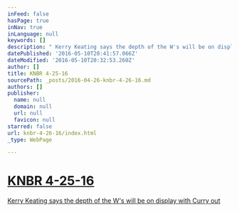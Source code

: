```yaml
---
inFeed: false
hasPage: true
inNav: true
inLanguage: null
keywords: []
description: " Kerry Keating says the depth of the W's will be on display with Curry out "
datePublished: '2016-05-10T20:41:57.066Z'
dateModified: '2016-05-10T20:32:53.260Z'
author: []
title: KNBR 4-25-16
sourcePath: _posts/2016-04-26-knbr-4-26-16.md
authors: []
publisher:
  name: null
  domain: null
  url: null
  favicon: null
starred: false
url: knbr-4-26-16/index.html
_type: WebPage

---
```

# [KNBR 4-25-16][0]

[Kerry Keating says the depth of the W's will be on display with Curry out ][0]

[0]: https://audioboom.com/boos/4480690-4-25-kerry-keating-says-the-depth-of-the-w-s-will-be-on-display-with-curry-out?t=0